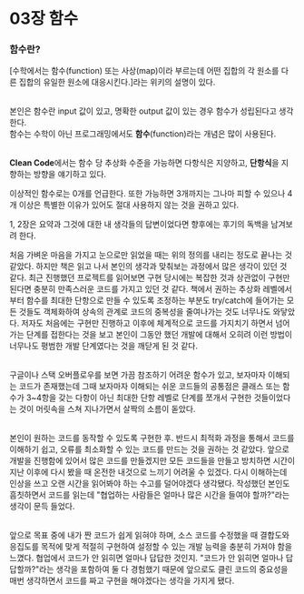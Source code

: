 # 03장 함수
### 함수란?
[수학에서는 함수(function) 또는 사상(map)이라 부르는데 어떤 집합의 각 원소를 다른 집합의 유일한 원소에 대응시킨다.]라는 위키의 설명이 있다.<br/><br/>

본인은 함수란 input 값이 있고, 명확한 output 값이 있는 경우 함수가 성립된다고 생각한다.<br/>
함수는 수학이 아닌 프로그래밍에서도 **함수**(function)라는 개념은 많이 사용된다.<br/><br/>

**Clean Code**에서는 함수 당 추상화 수준을 가능하면 다항식은 지양하고, **단항식**을 지향하는 방향을 얘기하고 있다.<br/>

이상적인 함수로는 0개를 언급한다. 또한 가능하면 3개까지는 그나마 피할 수 있으나 4개 이상은 특별한 이유가 있어도 절대 사용하지 않는 것을 권하고 있다.<br/>

1, 2장은 요약과 그것에 대한 내 생각들의 답변이었다면 향후에는 후기의 독백을 남겨보려 한다.<br/>

처음 가벼운 마음을 가지고 눈으로만 읽었을 때는 위의 정의를 내리는 정도로 끝나는 것 같았다. 하지만 책은 읽고 나서 본인의 생각과 맞춰보는 과정에서 많은 생각이 있던 것 같다. 최근 진행했던 프로젝트를 읽어보면 구현 당시에는 복잡한 것과 상관없이 구현만 된다면 충분히 만족스러운 코드를 가지고 있던 것 같다. 책에서 권하는 추상화 레벨에서부터 함수를 최대한 단항으로 만들 수 있도록 조정하는 부분도 try/catch에 들어가는 모든 것들도 객체화하여 상속의 관계로 코드의 중복성을 줄여나가는 것도 너무나도 와닿았다. 저자도 처음에는 구현만 진행하고 이후에 체계적으로 코드를 가지치기 하면서 넘어가는 단계를 접한다는 것을 보고 본인이 그동안 했던 개발에 대해서 오히려 이런 방법이 너무나도 평범한 개발 단계였다는 것을 깨닫게 된 것 같다.<br/><br/>

구글이나 스택 오버플로우를 보면 가끔 참조하기 어려운 함수가 있고, 보자마자 이해되는 코드가 존재했는데 그때 보자마자 이해되는 쉬운 코드들의 공통점은 클래스 또는 함수가 3~4항을 갖는 다항이 아닌 최대한 단항 레벨로 단계를 쪼개서 구현한 것들이었다는 것이 머릿속을 스쳐 지나가면서 살짝의 소름이 돋았다.<br/><br/>

본인이 원하는 코드를 동작할 수 있도록 구현한 후. 반드시 최적화 과정을 통해서 코드를 이해하기 쉽고, 오류를 최소화할 수 있는 코드를 만드는 것을 권하는 것 같았다. 앞으로 개발을 진행함에 있어서 많은 코드를 만들겠지만 모든 코드들을 만들고 방치하면 시간이 지난 이후에 다시 봤을 때 온전한 내것으로 느끼기 어려울 수 있겠다. 다시 이해하는데 인상을 쓰고 오랜 시간을 읽어봐야 하는 수고를 덜어야겠다 생각됐다. 작성했던 본인도 흠칫하면서 코드를 읽는데 "협업하는 사람들은 얼마나 많은 시간을 들여야 할까?"라는 생각이 문득 들었다.<br/><br/>

앞으로 목표 중에 내가 짠 코드가 쉽게 읽혀야 하며, 소스 코드를 수정했을 때 결합도와 응집도를 목적에 맞게 적절히 구현하여 설정할 수 있는 개발 능력을 충분히 가져야 함을 느꼈다. 협업에서 코드가 안 읽히면 얼마나 답답한 것인지. "코드가 안 읽히면 얼마나 답답할까?"라는 생각을 포함하여 둘 다 경험했기 때문에 앞으로도 클린 코드의 중요성을 매번 생각하면서 코드를 짜고 구현을 해야겠다는 생각을 가지게 됐다.
